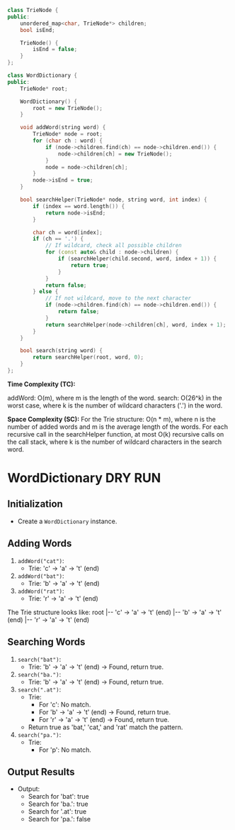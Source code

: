 [](https://leetcode.com/problems/design-add-and-search-words-data-structure/)

```cpp
class TrieNode {
public:
    unordered_map<char, TrieNode*> children;
    bool isEnd;

    TrieNode() {
        isEnd = false;
    }
};

class WordDictionary {
public:
    TrieNode* root;

    WordDictionary() {
        root = new TrieNode();
    }

    void addWord(string word) {
        TrieNode* node = root;
        for (char ch : word) {
            if (node->children.find(ch) == node->children.end()) {
                node->children[ch] = new TrieNode();
            }
            node = node->children[ch];
        }
        node->isEnd = true;
    }

    bool searchHelper(TrieNode* node, string word, int index) {
        if (index == word.length()) {
            return node->isEnd;
        }

        char ch = word[index];
        if (ch == '.') {
            // If wildcard, check all possible children
            for (const auto& child : node->children) {
                if (searchHelper(child.second, word, index + 1)) {
                    return true;
                }
            }
            return false;
        } else {
            // If not wildcard, move to the next character
            if (node->children.find(ch) == node->children.end()) {
                return false;
            }
            return searchHelper(node->children[ch], word, index + 1);
        }
    }

    bool search(string word) {
        return searchHelper(root, word, 0);
    }
};
```

**Time Complexity (TC):**

addWord: O(m), where m is the length of the word.
search: O(26^k) in the worst case, where k is the number of wildcard characters ('.') in the word.

**Space Complexity (SC):**
For the Trie structure: O(n \* m), where n is the number of added words and m is the average length of the words.
For each recursive call in the searchHelper function, at most O(k) recursive calls on the call stack, where k is the number of wildcard characters in the search word.

# WordDictionary DRY RUN

## Initialization

-   Create a `WordDictionary` instance.

## Adding Words

1. `addWord("cat")`:
    - Trie: 'c' -> 'a' -> 't' (end)
2. `addWord("bat")`:
    - Trie: 'b' -> 'a' -> 't' (end)
3. `addWord("rat")`:
    - Trie: 'r' -> 'a' -> 't' (end)

The Trie structure looks like:
root
|-- 'c' -> 'a' -> 't' (end)
|-- 'b' -> 'a' -> 't' (end)
|-- 'r' -> 'a' -> 't' (end)

## Searching Words

1. `search("bat")`:
    - Trie: 'b' -> 'a' -> 't' (end) → Found, return true.
2. `search("ba.")`:
    - Trie: 'b' -> 'a' -> 't' (end) → Found, return true.
3. `search(".at")`:
    - Trie:
        - For 'c': No match.
        - For 'b' -> 'a' -> 't' (end) → Found, return true.
        - For 'r' -> 'a' -> 't' (end) → Found, return true.
    - Return true as 'bat,' 'cat,' and 'rat' match the pattern.
4. `search("pa.")`:
    - Trie:
        - For 'p': No match.

## Output Results

-   Output:
    -   Search for 'bat': true
    -   Search for 'ba.': true
    -   Search for '.at': true
    -   Search for 'pa.': false
